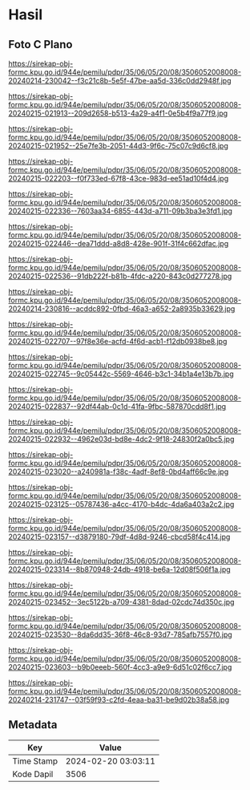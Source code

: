 # Hasil

## Foto C Plano

https://sirekap-obj-formc.kpu.go.id/944e/pemilu/pdpr/35/06/05/20/08/3506052008008-20240214-230042--f3c21c8b-5e5f-47be-aa5d-336c0dd2948f.jpg

https://sirekap-obj-formc.kpu.go.id/944e/pemilu/pdpr/35/06/05/20/08/3506052008008-20240215-021913--209d2658-b513-4a29-a4f1-0e5b4f9a77f9.jpg

https://sirekap-obj-formc.kpu.go.id/944e/pemilu/pdpr/35/06/05/20/08/3506052008008-20240215-021952--25e7fe3b-2051-44d3-9f6c-75c07c9d6cf8.jpg

https://sirekap-obj-formc.kpu.go.id/944e/pemilu/pdpr/35/06/05/20/08/3506052008008-20240215-022203--f0f733ed-67f8-43ce-983d-ee51ad10f4d4.jpg

https://sirekap-obj-formc.kpu.go.id/944e/pemilu/pdpr/35/06/05/20/08/3506052008008-20240215-022336--7603aa34-6855-443d-a711-09b3ba3e3fd1.jpg

https://sirekap-obj-formc.kpu.go.id/944e/pemilu/pdpr/35/06/05/20/08/3506052008008-20240215-022446--dea71ddd-a8d8-428e-901f-31f4c662dfac.jpg

https://sirekap-obj-formc.kpu.go.id/944e/pemilu/pdpr/35/06/05/20/08/3506052008008-20240215-022536--91db222f-b81b-4fdc-a220-843c0d277278.jpg

https://sirekap-obj-formc.kpu.go.id/944e/pemilu/pdpr/35/06/05/20/08/3506052008008-20240214-230816--acddc892-0fbd-46a3-a652-2a8935b33629.jpg

https://sirekap-obj-formc.kpu.go.id/944e/pemilu/pdpr/35/06/05/20/08/3506052008008-20240215-022707--97f8e36e-acfd-4f6d-acb1-f12db0938be8.jpg

https://sirekap-obj-formc.kpu.go.id/944e/pemilu/pdpr/35/06/05/20/08/3506052008008-20240215-022745--9c05442c-5569-4646-b3c1-34b1a4e13b7b.jpg

https://sirekap-obj-formc.kpu.go.id/944e/pemilu/pdpr/35/06/05/20/08/3506052008008-20240215-022837--92df44ab-0c1d-41fa-9fbc-587870cdd8f1.jpg

https://sirekap-obj-formc.kpu.go.id/944e/pemilu/pdpr/35/06/05/20/08/3506052008008-20240215-022932--4962e03d-bd8e-4dc2-9f18-24830f2a0bc5.jpg

https://sirekap-obj-formc.kpu.go.id/944e/pemilu/pdpr/35/06/05/20/08/3506052008008-20240215-023020--a240981a-f38c-4adf-8ef8-0bd4aff66c9e.jpg

https://sirekap-obj-formc.kpu.go.id/944e/pemilu/pdpr/35/06/05/20/08/3506052008008-20240215-023125--05787436-a4cc-4170-b4dc-4da6a403a2c2.jpg

https://sirekap-obj-formc.kpu.go.id/944e/pemilu/pdpr/35/06/05/20/08/3506052008008-20240215-023157--d3879180-79df-4d8d-9246-cbcd58f4c414.jpg

https://sirekap-obj-formc.kpu.go.id/944e/pemilu/pdpr/35/06/05/20/08/3506052008008-20240215-023314--8b870948-24db-4918-be6a-12d08f506f1a.jpg

https://sirekap-obj-formc.kpu.go.id/944e/pemilu/pdpr/35/06/05/20/08/3506052008008-20240215-023452--3ec5122b-a709-4381-8dad-02cdc74d350c.jpg

https://sirekap-obj-formc.kpu.go.id/944e/pemilu/pdpr/35/06/05/20/08/3506052008008-20240215-023530--8da6dd35-36f8-46c8-93d7-785afb7557f0.jpg

https://sirekap-obj-formc.kpu.go.id/944e/pemilu/pdpr/35/06/05/20/08/3506052008008-20240215-023603--b9b0eeeb-560f-4cc3-a9e9-6d51c02f6cc7.jpg

https://sirekap-obj-formc.kpu.go.id/944e/pemilu/pdpr/35/06/05/20/08/3506052008008-20240214-231747--03f59f93-c2fd-4eaa-ba31-be9d02b38a58.jpg


## Metadata

| Key        | Value               |
| ---------- | ------------------- |
| Time Stamp | 2024-02-20 03:03:11 |
| Kode Dapil | 3506                |



